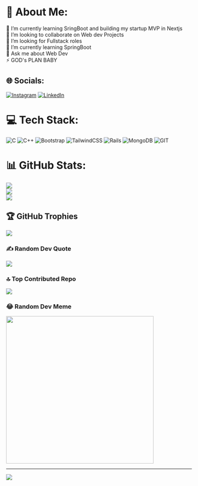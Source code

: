 # 💫 About Me:
🔭 I’m currently learning SringBoot and building my startup MVP in Nextjs<br>👯 I’m looking to collaborate on Web dev Projects<br>🤝 I’m looking for Fullstack roles<br>🌱 I’m currently learning SpringBoot<br>💬 Ask me about Web Dev<br>⚡ GOD's PLAN BABY


## 🌐 Socials:
[![Instagram](https://img.shields.io/badge/Instagram-%23E4405F.svg?logo=Instagram&logoColor=white)](https://instagram.com/sshreysingh) [![LinkedIn](https://img.shields.io/badge/LinkedIn-%230077B5.svg?logo=linkedin&logoColor=white)](https://linkedin.com/in/sshrey15) 

# 💻 Tech Stack:
![C](https://img.shields.io/badge/c-%2300599C.svg?style=for-the-badge&logo=c&logoColor=white) ![C++](https://img.shields.io/badge/c++-%2300599C.svg?style=for-the-badge&logo=c%2B%2B&logoColor=white) ![Bootstrap](https://img.shields.io/badge/bootstrap-%23563D7C.svg?style=for-the-badge&logo=bootstrap&logoColor=white) ![TailwindCSS](https://img.shields.io/badge/tailwindcss-%2338B2AC.svg?style=for-the-badge&logo=tailwind-css&logoColor=white) ![Rails](https://img.shields.io/badge/rails-%23CC0000.svg?style=for-the-badge&logo=ruby-on-rails&logoColor=white) ![MongoDB](https://img.shields.io/badge/MongoDB-%234ea94b.svg?style=for-the-badge&logo=mongodb&logoColor=white) ![GIT](https://img.shields.io/badge/Git-fc6d26?style=for-the-badge&logo=git&logoColor=white)
# 📊 GitHub Stats:
![](https://github-readme-stats.vercel.app/api?username=sshrey15&theme=city_light&hide_border=false&include_all_commits=true&count_private=true)<br/>
![](https://github-readme-streak-stats.herokuapp.com/?user=sshrey15&theme=city_light&hide_border=false)<br/>
![](https://github-readme-stats.vercel.app/api/top-langs/?username=sshrey15&theme=city_light&hide_border=false&include_all_commits=true&count_private=true&layout=compact)

## 🏆 GitHub Trophies
![](https://github-profile-trophy.vercel.app/?username=sshrey15&theme=discord&no-frame=false&no-bg=true&margin-w=4)

### ✍️ Random Dev Quote
![](https://quotes-github-readme.vercel.app/api?type=horizontal&theme=radical)

### 🔝 Top Contributed Repo
![](https://github-contributor-stats.vercel.app/api?username=sshrey15&limit=5&theme=monokai&combine_all_yearly_contributions=true)

### 😂 Random Dev Meme
<img src='https://randommeme-five.vercel.app/' style="height: 400px;"/>

---
[![](https://visitcount.itsvg.in/api?id=sshrey15&icon=0&color=0)](https://visitcount.itsvg.in)

<!-- Proudly created with GPRM ( https://gprm.itsvg.in ) -->
